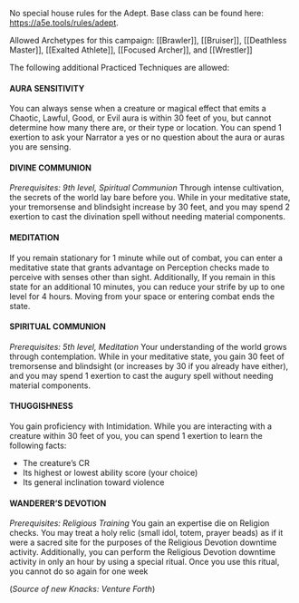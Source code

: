 No special house rules for the Adept.  Base class can be found here: https://a5e.tools/rules/adept.

Allowed Archetypes for this campaign: [[Brawler]], [[Bruiser]], [[Deathless Master]], [[Exalted Athlete]], [[Focused Archer]], and [[Wrestler]]

The following additional Practiced Techniques are allowed:
#### AURA SENSITIVITY 
You can always sense when a creature or magical effect that emits a Chaotic, Lawful, Good, or Evil aura is within 30 feet of you, but cannot determine how many there are, or their type or location. You can spend 1 exertion to ask your Narrator a yes or no question about the aura or auras you are sensing. 
#### DIVINE COMMUNION 
*Prerequisites: 9th level, Spiritual Communion*
Through intense cultivation, the secrets of the world lay bare before you. While in your meditative state, your tremorsense and blindsight increase by 30 feet, and you may spend 2 exertion to cast the divination spell without needing material components.
#### MEDITATION 
If you remain stationary for 1 minute while out of combat, you can enter a meditative state that grants advantage on Perception checks made to perceive with senses other than sight. Additionally, If you remain in this state for an additional 10 minutes, you can reduce your strife by up to one level for 4 hours. Moving from your space or entering combat ends the state.
#### SPIRITUAL COMMUNION 
*Prerequisites: 5th level, Meditation*
Your understanding of the world grows through contemplation. While in your meditative state, you gain 30 feet of tremorsense and blindsight (or increases by 30 if you already have either), and you may spend 1 exertion to cast the augury spell without needing material components. 
#### THUGGISHNESS 
You gain proficiency with Intimidation. While you are interacting with a creature within 30 feet of you, you can spend 1 exertion to learn the following facts:
- The creature’s CR 
- Its highest or lowest ability score (your choice) 
- Its general inclination toward violence 
#### WANDERER’S DEVOTION 
*Prerequisites: Religious Training* 
You gain an expertise die on Religion checks. You may treat a holy relic (small idol, totem, prayer beads) as if it were a sacred site for the purposes of the Religious Devotion downtime activity. Additionally, you can perform the Religious Devotion downtime activity in only an hour by using a special ritual. Once you use this ritual, you cannot do so again for one week

(*Source of new Knacks: Venture Forth*)